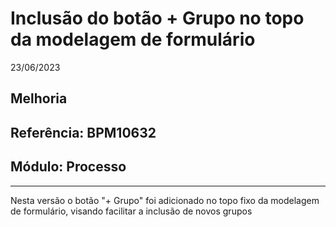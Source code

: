 # Inclusão do botão + Grupo no topo da modelagem de formulário
23/06/2023
## Melhoria
## Referência: BPM10632
## Módulo: Processo
***

Nesta versão o botão "+ Grupo" foi adicionado no topo fixo da modelagem de formulário, visando facilitar a inclusão de novos grupos